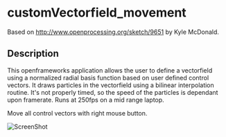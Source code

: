 customVectorfield_movement
==========================
Based on http://www.openprocessing.org/sketch/9651 by Kyle McDonald.

Description
----
This openframeworks application allows the user to define a vectorfield using a normalized radial basis function based on user defined control vectors. It draws particles in the vectorfield using a bilinear interpolation routine. It's not properly timed, so the speed of the particles is dependant upon framerate. Runs at 250fps on a mid range laptop.

Move all control vectors with right mouse button.
 

![ScreenShot](https://raw.github.com/tomana/customVectorfield_movement/master/screenshot.png)
